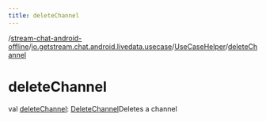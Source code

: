 ```yaml
---
title: deleteChannel
---
```

/[stream-chat-android-offline](../../index.md)/[io.getstream.chat.android.livedata.usecase](../index.md)/[UseCaseHelper](index.md)/[deleteChannel](deleteChannel.md)  
  
  
  
# deleteChannel  
val [deleteChannel](deleteChannel.md): [DeleteChannel](../DeleteChannel/index.md)Deletes a channel
